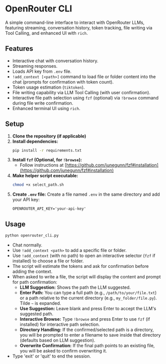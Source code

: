 # OpenRouter CLI

A simple command-line interface to interact with OpenRouter LLMs, featuring streaming, conversation history, token tracking, file writing via Tool Calling, and enhanced UI with `rich`.

## Features

*   Interactive chat with conversation history.
*   Streaming responses.
*   Loads API key from `.env` file.
*   `!add_context [<path>]` command to load file or folder content into the chat (prompts for confirmation with token count).
*   Token usage estimation (`tiktoken`).
*   File writing capability via LLM Tool Calling (with user confirmation).
*   Interactive file path selection using `fzf` (optional) via `!browse` command during file write confirmation.
*   Enhanced terminal UI using `rich`.

## Setup

1.  **Clone the repository (if applicable)**
2.  **Install dependencies:**
    ```bash
    pip install -r requirements.txt
    ```
3.  **Install `fzf` (Optional, for `!browse`):**
    *   Follow instructions at [https://github.com/junegunn/fzf#installation](https://github.com/junegunn/fzf#installation)
4.  **Make helper script executable:**
    ```bash
    chmod +x select_path.sh
    ```
5.  **Create `.env` file:**
    Create a file named `.env` in the same directory and add your API key:
    ```
    OPENROUTER_API_KEY='your-api-key'
    ```

## Usage

```bash
python openrouter_cli.py
```

*   Chat normally.
*   Use `!add_context <path>` to add a specific file or folder.
*   Use `!add_context` (with no path) to open an interactive selector (`fzf` if installed) to choose a file or folder.
*   The script will estimate the tokens and ask for confirmation before adding the context.
*   When asked to write a file, the script will display the content and prompt for path confirmation:
    *   **LLM Suggestion:** Shows the path the LLM suggested.
    *   **Enter Path:** You can type a full path (e.g., `/path/to/your/file.txt`) or a path relative to the current directory (e.g., `my_folder/file.py`). Tilde `~` is expanded.
    *   **Use Suggestion:** Leave blank and press Enter to accept the LLM's suggested path.
    *   **Interactive Browse:** Type `!browse` and press Enter to use `fzf` (if installed) for interactive path selection.
    *   **Directory Handling:** If the confirmed/selected path is a directory, you will be prompted to enter a filename to save inside that directory (defaults based on LLM suggestion).
    *   **Overwrite Confirmation:** If the final path points to an existing file, you will be asked to confirm overwriting it.
*   Type 'exit' or 'quit' to end the session. 